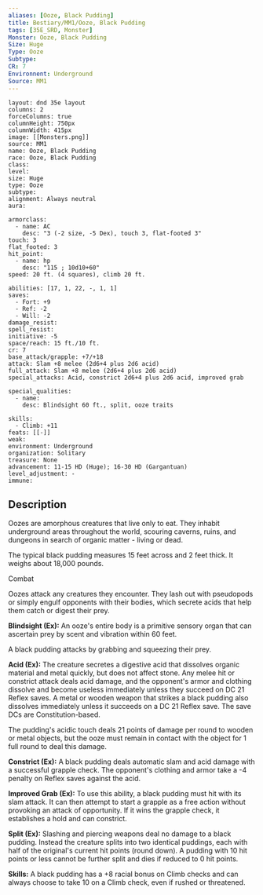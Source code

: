 ```yaml
---
aliases: [Ooze, Black Pudding]
title: Bestiary/MM1/Ooze, Black Pudding
tags: [35E_SRD, Monster]
Monster: Ooze, Black Pudding
Size: Huge
Type: Ooze
Subtype: 
CR: 7
Environnent: Underground
Source: MM1
---
```


```statblock
layout: dnd 35e layout
columns: 2
forceColumns: true
columnHeight: 750px
columnWidth: 415px
image: [[Monsters.png]]
source: MM1
name: Ooze, Black Pudding
race: Ooze, Black Pudding
class: 
level: 
size: Huge
type: Ooze
subtype: 
alignment: Always neutral
aura: 

armorclass:
  - name: AC
    desc: "3 (-2 size, -5 Dex), touch 3, flat-footed 3"
touch: 3
flat_footed: 3
hit_point:
  - name: hp
    desc: "115 ; 10d10+60"
speed: 20 ft. (4 squares), climb 20 ft.

abilities: [17, 1, 22, -, 1, 1]
saves:
  - Fort: +9
  - Ref: -2
  - Will: -2
damage_resist: 
spell_resist: 
initiative: -5
space/reach: 15 ft./10 ft.
cr: 7
base_attack/grapple: +7/+18
attack: Slam +8 melee (2d6+4 plus 2d6 acid)
full_attack: Slam +8 melee (2d6+4 plus 2d6 acid)
special_attacks: Acid, constrict 2d6+4 plus 2d6 acid, improved grab

special_qualities:
  - name: 
    desc: Blindsight 60 ft., split, ooze traits

skills:
  - Climb: +11
feats: [[-]]
weak: 
environment: Underground
organization: Solitary
treasure: None
advancement: 11-15 HD (Huge); 16-30 HD (Gargantuan)
level_adjustment: -
immune: 
```

## Description

<p>Oozes are amorphous creatures that live only to eat. They inhabit underground areas throughout the world, scouring caverns, ruins, and dungeons in search of organic matter - living or dead.</p>
<p>The typical black pudding measures 15 feet across and 2 feet thick. It weighs about 18,000 pounds.</p>
<p>Combat</p>
<p>Oozes attack any creatures they encounter. They lash out with pseudopods or simply engulf opponents with their bodies, which secrete acids that help them catch or digest their prey.</p>
<p>
            <b>Blindsight (Ex):</b> An ooze's entire body is a primitive sensory organ that can ascertain prey by scent and vibration within 60 feet.</p>
<p>A black pudding attacks by grabbing and squeezing their prey.</p>
<p>
            <b>Acid (Ex):</b> The creature secretes a digestive acid that dissolves organic material and metal quickly, but does not affect stone. Any melee hit or constrict attack deals acid damage, and the opponent's armor and clothing dissolve and become useless immediately unless they succeed on DC 21 Reflex saves. A metal or wooden weapon that strikes a black pudding also dissolves immediately unless it succeeds on a DC 21 Reflex save. The save DCs are Constitution-based.</p>
<p>The pudding's acidic touch deals 21 points of damage per round to wooden or metal objects, but the ooze must remain in contact with the object for 1 full round to deal this damage.</p>
<p>
            <b>Constrict (Ex):</b> A black pudding deals automatic slam and acid damage with a successful grapple check. The opponent's clothing and armor take a -4 penalty on Reflex saves against the acid.</p>
<p>
            <b>Improved Grab (Ex):</b> To use this ability, a black pudding must hit with its slam attack. It can then attempt to start a grapple as a free action without provoking an attack of opportunity. If it wins the grapple check, it establishes a hold and can constrict.</p>
<p>
            <b>Split (Ex):</b> Slashing and piercing weapons deal no damage to a black pudding. Instead the creature splits into two identical puddings, each with half of the original's current hit points (round down). A pudding with 10 hit points or less cannot be further split and dies if reduced to 0 hit points.</p>
<p>
            <b>Skills:</b> A black pudding has a +8 racial bonus on Climb checks and can always choose to take 10 on a Climb check, even if rushed or threatened.</p>